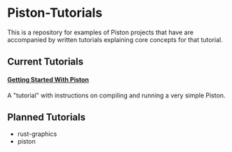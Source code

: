 # Piston-Tutorials

This is a repository for examples of Piston projects that have are
accompanied by written tutorials explaining core concepts for that
tutorial.

## Current Tutorials

#### [Getting Started With Piston](./getting-started)
A "tutorial" with instructions on compiling and running a very
simple Piston.

## Planned Tutorials

* rust-graphics
* piston
